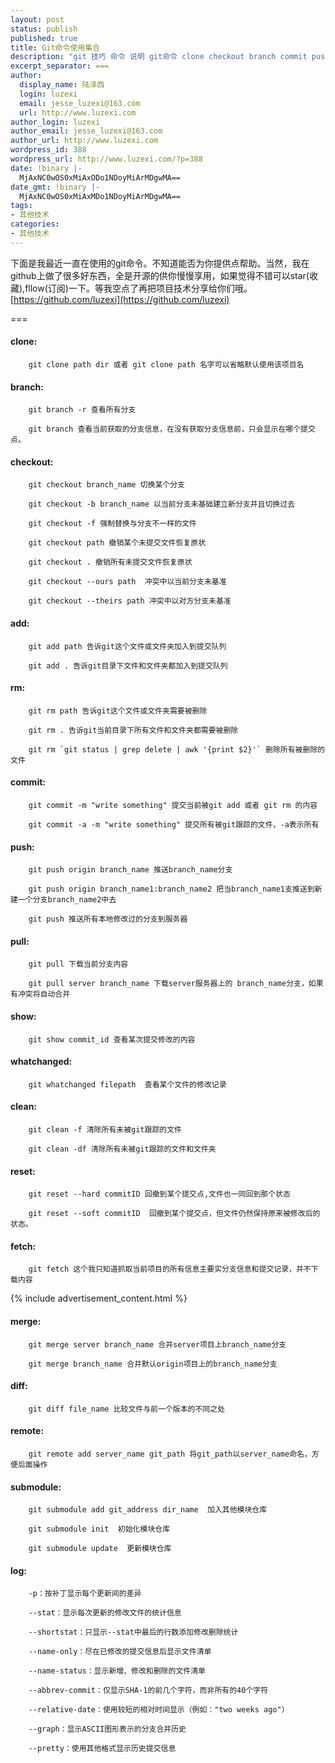 ```yaml
---
layout: post
status: publish
published: true
title: Git命令使用集合
description: "git 技巧 命令 说明 git命令 clone checkout branch commit push pull log"
excerpt_separator: ===
author:
  display_name: 陆泽西
  login: luzexi
  email: jesse_luzexi@163.com
  url: http://www.luzexi.com
author_login: luzexi
author_email: jesse_luzexi@163.com
author_url: http://www.luzexi.com
wordpress_id: 388
wordpress_url: http://www.luzexi.com/?p=388
date: !binary |-
  MjAxNC0wOS0xMiAxODo1NDoyMiArMDgwMA==
date_gmt: !binary |-
  MjAxNC0wOS0xMiAxMDo1NDoyMiArMDgwMA==
tags:
- 其他技术
categories:
- 其他技术
---
```

下面是我最近一直在使用的git命令。不知道能否为你提供点帮助。当然，我在github上做了很多好东西，全是开源的供你慢慢享用，如果觉得不错可以star(收藏),fllow(订阅)一下。等我空点了再把项目技术分享给你们哦。[https://github.com/luzexi](https://github.com/luzexi)

===

#### clone:

		git clone path dir 或者 git clone path 名字可以省略默认使用该项目名

#### branch:

		git branch -r 查看所有分支

		git branch 查看当前获取的分支信息，在没有获取分支信息前，只会显示在哪个提交点。

#### checkout:

		git checkout branch_name 切换某个分支

		git checkout -b branch_name 以当前分支未基础建立新分支并且切换过去

		git checkout -f 强制替换与分支不一样的文件

		git checkout path 撤销某个未提交文件恢复原状

		git checkout . 撤销所有未提交文件恢复原状

		git checkout --ours path  冲突中以当前分支未基准

		git checkout --theirs path 冲突中以对方分支未基准

#### add:

		git add path 告诉git这个文件或文件夹加入到提交队列

		git add . 告诉git目录下文件和文件夹都加入到提交队列

#### rm:

		git rm path 告诉git这个文件或文件夹需要被删除

		git rm . 告诉git当前目录下所有文件和文件夹都需要被删除

		git rm `git status | grep delete | awk '{print $2}'` 删除所有被删除的文件

#### commit:

		git commit -m "write something" 提交当前被git add 或者 git rm 的内容

		git commit -a -m "write something" 提交所有被git跟踪的文件，-a表示所有

#### push:

		git push origin branch_name 推送branch_name分支

		git push origin branch_name1:branch_name2 把当branch_name1支推送到新建一个分支branch_name2中去

		git push 推送所有本地修改过的分支到服务器

#### pull:

		git pull 下载当前分支内容

		git pull server branch_name 下载server服务器上的 branch_name分支，如果有冲突将自动合并

#### show:

		git show commit_id 查看某次提交修改的内容

#### whatchanged:

		git whatchanged filepath  查看某个文件的修改记录

#### clean:

		git clean -f 清除所有未被git跟踪的文件

		git clean -df 清除所有未被git跟踪的文件和文件夹

#### reset:

		git reset --hard commitID 回撤到某个提交点,文件也一同回到那个状态

		git reset --soft commitID  回撤到某个提交点，但文件仍然保持原来被修改后的状态。

#### fetch:

		git fetch 这个我只知道抓取当前项目的所有信息主要实分支信息和提交记录，并不下载内容

{% include advertisement_content.html %}

#### merge:

		git merge server branch_name 合并server项目上branch_name分支

		git merge branch_name 合并默认origin项目上的branch_name分支

#### diff:

		git diff file_name 比较文件与前一个版本的不同之处

#### remote:

		git remote add server_name git_path 将git_path以server_name命名，方便后面操作

#### submodule:

		git submodule add git_address dir_name  加入其他模块仓库

		git submodule init  初始化模块仓库

		git submodule update  更新模块仓库

#### log:

		-p：按补丁显示每个更新间的差异

		--stat：显示每次更新的修改文件的统计信息

		--shortstat：只显示--stat中最后的行数添加修改删除统计

		--name-only：尽在已修改的提交信息后显示文件清单

		--name-status：显示新增、修改和删除的文件清单

		--abbrev-commit：仅显示SHA-1的前几个字符，而非所有的40个字符

		--relative-date：使用较短的相对时间显示（例如："two weeks ago"）

		--graph：显示ASCII图形表示的分支合并历史

		--pretty：使用其他格式显示历史提交信息
 
